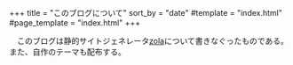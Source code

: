 +++
title = "このブログについて"
sort_by = "date"
#template = "index.html"
#page_template = "index.html"
+++

　このブログは静的サイトジェネレータ[zola][]について書きなぐったものである。また、自作のテーマも配布する。

[zola]:https://www.getzola.org/

